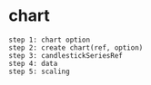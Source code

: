 # chart
    step 1: chart option
    step 2: create chart(ref, option)
    step 3: candlestickSeriesRef
    step 4: data
    step 5: scaling
